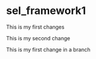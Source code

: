 # sel_framework1


This is my first changes

This is my second change

This is my first change in a branch
